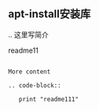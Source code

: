 apt-install安装库
-----------------

.. 这里写简介

readme11

```

More content

.. code-block::

   print "readme111"



```
